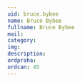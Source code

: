 ```yaml
---
uid: bruce.bybee
name: Bruce Bybee
fullname: Bruce Bybee
mail: 
category: 
img: 
description: 
ordpraha: 
ordcan: 45
---
```




